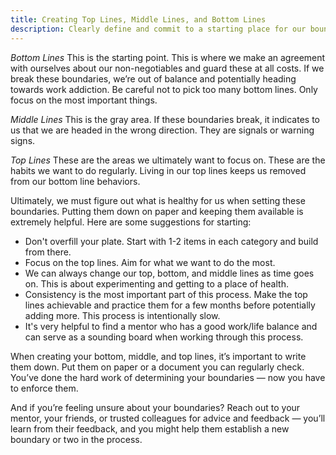 ```yaml
---
title: Creating Top Lines, Middle Lines, and Bottom Lines
description: Clearly define and commit to a starting place for our boundaries
---
```


<em>Bottom Lines</em> 
This is the starting point. This is where we make an agreement with ourselves about our non-negotiables and guard these at all costs. If we break these boundaries, we’re out of balance and potentially heading towards work addiction. Be careful not to pick too many bottom lines. Only focus on the most important things. 

<em>Middle Lines</em>
This is the gray area. If these boundaries break, it indicates to us that we are headed in the wrong direction. They are signals or warning signs. 

<em>Top Lines</em>
These are the areas we ultimately want to focus on. These are the habits we want to do regularly. Living in our top lines keeps us removed from our bottom line behaviors. 

Ultimately, we must figure out what is healthy for us when setting these boundaries. Putting them down on paper and keeping them available is extremely helpful. Here are some suggestions for starting: 

- Don't overfill your plate. Start with 1-2 items in each category and build from there.
- Focus on the top lines. Aim for what we want to do the most. 
- We can always change our top, bottom, and middle lines as time goes on. This is about experimenting and getting to a place of health. 
- Consistency is the most important part of this process. Make the top lines achievable and practice them for a few months before potentially adding more. This process is intentionally slow. 
- It's very helpful to find a mentor who has a good work/life balance and can serve as a sounding board when working through this process. 

When creating your bottom, middle, and top lines, it’s important to write them down. Put them on paper or a document you can regularly check. You’ve done the hard work of determining your boundaries — now you have to enforce them. 

And if you’re feeling unsure about your boundaries? Reach out to your mentor, your friends, or trusted colleagues for advice and feedback — you’ll learn from their feedback, and you might help them establish a new boundary or two in the process. 
